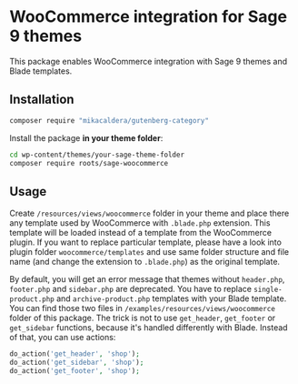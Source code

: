 # WooCommerce integration for Sage 9 themes

This package enables WooCommerce integration with Sage 9 themes and Blade templates.

## Installation

```bash
composer require "mikacaldera/gutenberg-category"
```

Install the package **in your theme folder**:

```bash
cd wp-content/themes/your-sage-theme-folder
composer require roots/sage-woocommerce
```

## Usage

Create `/resources/views/woocommerce` folder in your theme and place there any template used by WooCommerce with `.blade.php` extension. This template will be loaded instead of a template from the WooCommerce plugin. If you want to replace particular template, please have a look into plugin folder `woocommerce/templates` and use same folder structure and file name (and change the extension to `.blade.php`) as the original template.

By default, you will get an error message that themes without `header.php`, `footer.php` and `sidebar.php` are deprecated. You have to replace `single-product.php` and `archive-product.php` templates with your Blade template. You can find those two files in `/examples/resources/views/woocommerce` folder of this package. The trick is not to use `get_header`, `get_footer` or `get_sidebar` functions, because it's handled differently with Blade. Instead of that, you can use actions:

```php
do_action('get_header', 'shop');
do_action('get_sidebar', 'shop');
do_action('get_footer', 'shop');
```
